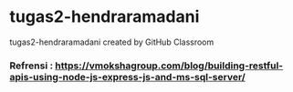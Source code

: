 # tugas2-hendraramadani
tugas2-hendraramadani created by GitHub Classroom

### Refrensi : https://vmokshagroup.com/blog/building-restful-apis-using-node-js-express-js-and-ms-sql-server/
